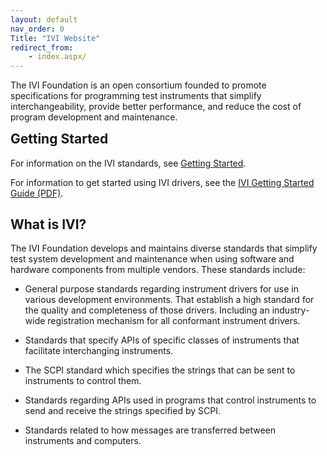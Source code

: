 ```yaml
---
layout: default
nav_order: 0
Title: "IVI Website"
redirect_from:
    - index.aspx/
---
```


The IVI Foundation is an open consortium founded to promote
specifications for programming test instruments that simplify
interchangeability, provide better performance, and reduce the cost of
program development and maintenance.

<div class="ivi-callout-box">
    <h2 id="getting-started" style="margin-top: 0;">
        Getting Started
    </h2>
    <p>
        For information on the IVI standards, see <a href="/getting-started/">Getting Started</a>.
    </p>
    <p>
        For information to get started using IVI drivers, see the
        <a href="downloads/IVI-GSG-CurrentVersion.pdf">IVI Getting Started Guide (PDF)</a>.
    </p>
</div>

## What is IVI?

The IVI Foundation develops and maintains diverse standards that
simplify test system development and maintenance when using software
and hardware components from multiple vendors.  These standards include:

* General purpose standards regarding instrument drivers for use in various
  development environments. That establish a high standard for the quality and
  completeness of those drivers.  Including an industry-wide registration
  mechanism for all conformant instrument drivers.

* Standards that specify APIs of specific classes of instruments that
  facilitate interchanging instruments.

* The SCPI standard which specifies the strings that can be sent
  to instruments to control them.

* Standards regarding APIs used in programs that control instruments
  to send and receive the strings specified by SCPI.

* Standards related to how messages are transferred between instruments
  and computers.

